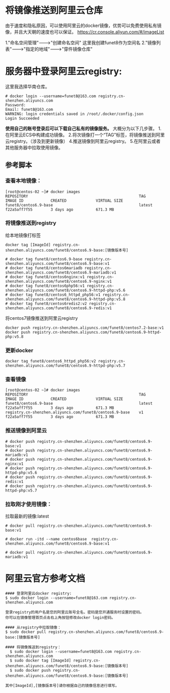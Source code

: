 # 将镜像推送到阿里云仓库

由于速度和隐私原因，可以使用阿里云的docker镜像，优势可以免费使用私有镜像，并且大天朝的速度也可以保证。
https://cr.console.aliyun.com/#/imageList

1."命名空间管理"--->"创建命名空间" 这里我创建funet8作为空间名
2."镜像列表"--->"指定的地域"--->"穿件镜像仓库"


# 服务器中登录阿里云registry:
这里我选择华南仓库。
```
# docker login --username=funet8@163.com registry.cn-shenzhen.aliyuncs.com
Password: 
Email: funet8@163.com
WARNING: login credentials saved in /root/.docker/config.json
Login Succeeded
```

**使用自己的账号登录后可以下载自己私有的镜像服务。**
大概分为以下几步骤。
1.在阿里云ECS中构建成功镜像。
2.将次镜像打一个“TAG”标签，将镜像推送到阿里云registry。（涉及到更新镜像）
4.推送镜像到阿里云registry。
5.在阿里云或者其他服务器中拉取使用镜像。

## 参考脚本

### 查看本地镜像：
```
[root@centos-02 ~]# docker images
REPOSITORY                                                 TAG                 IMAGE ID            CREATED             VIRTUAL SIZE
funet8/centos6.9-base                                      latest              f22a5aff7f55        3 days ago          671.3 MB
```

### 将镜像推送到registry

给本地镜像打标签
```
docker tag [ImageId] registry.cn-shenzhen.aliyuncs.com/funet8/centos6.9-base:[镜像版本号]

# docker tag funet8/centos6.9-base registry.cn-shenzhen.aliyuncs.com/funet8/centos6.9-base:v1
# docker tag funet8/centos6mariadb registry.cn-shenzhen.aliyuncs.com/funet8/centos6.9-mariadb:v1
# docker tag funet8/centos6nginx:v1 registry.cn-shenzhen.aliyuncs.com/funet8/centos6.9-nginx:v1
# docker tag funet8/centos6php56:v1 registry.cn-shenzhen.aliyuncs.com/funet8/centos6.9-httpd-php:v5.6
# docker tag funet8/centos6_httpd_php56:v1 registry.cn-shenzhen.aliyuncs.com/funet8/centos6.9-httpd-php:v5.8
# docker tag funet8/centos6redis2:v2 registry.cn-shenzhen.aliyuncs.com/funet8/centos6.9-redis:v1
```

将centos7镜像推送到阿里云registry
```
docker push registry.cn-shenzhen.aliyuncs.com/funet8/centos7.2-base:v1
docker push registry.cn-shenzhen.aliyuncs.com/funet8/centos6.9-httpd-php:v5.8
```

### 更新docker
```
docker tag funet8/centos6_httpd_php56:v2 registry.cn-shenzhen.aliyuncs.com/funet8/centos6.9-httpd-php:v5.7
```

### 查看镜像
```
[root@centos-02 ~]# docker images
REPOSITORY                                                 TAG                 IMAGE ID            CREATED             VIRTUAL SIZE
funet8/centos6.9-base                                      latest              f22a5aff7f55        3 days ago          671.3 MB
registry.cn-shenzhen.aliyuncs.com/funet8/centos6.9-base    v1                  f22a5aff7f55        3 days ago          671.3 MB
```
### 推送镜像到阿里云
```
# docker push registry.cn-shenzhen.aliyuncs.com/funet8/centos6.9-base:v1
# docker push registry.cn-shenzhen.aliyuncs.com/funet8/centos6.9-mariadb:v1
# docker push registry.cn-shenzhen.aliyuncs.com/funet8/centos6.9-nginx:v1
# docker push registry.cn-shenzhen.aliyuncs.com/funet8/centos6.9-httpd-php:v5.6
# docker push registry.cn-shenzhen.aliyuncs.com/funet8/centos6.9-redis:v1
# docker push registry.cn-shenzhen.aliyuncs.com/funet8/centos6.9-httpd-php:v5.7
```
### 拉取刚才使用镜像：
拉取最新的镜像:latest
```
# docker pull registry.cn-shenzhen.aliyuncs.com/funet8/centos6.9-base:v1

# docker run -itd --name centos6base  registry.cn-shenzhen.aliyuncs.com/funet8/centos6.9-base:v1

# docker pull registry.cn-shenzhen.aliyuncs.com/funet8/centos6.9-mariadb:v1

```




# 阿里云官方参考文档
```
#### 登录阿里云docker registry:
$ sudo docker login --username=funet8@163.com registry.cn-shenzhen.aliyuncs.com

登录registry的用户名是您的阿里云账号全名，密码是您开通服务时设置的密码。
你可以在镜像管理首页点击右上角按钮修改docker login密码。

#### 从registry中拉取镜像：
$ sudo docker pull registry.cn-shenzhen.aliyuncs.com/funet8/centos6.9-base:[镜像版本号]

#### 将镜像推送到registry：
  $ sudo docker login --username=funet8@163.com registry.cn-shenzhen.aliyuncs.com
  $ sudo docker tag [ImageId] registry.cn-shenzhen.aliyuncs.com/funet8/centos6.9-base:[镜像版本号]
  $ sudo docker push registry.cn-shenzhen.aliyuncs.com/funet8/centos6.9-base:[镜像版本号]

其中[ImageId],[镜像版本号]请你根据自己的镜像信息进行填写。
```
